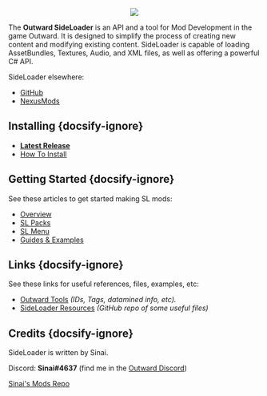 <p align="center">
<img align="center" src="https://i.imgur.com/DWezCnm.png">
</p>

The <b>Outward SideLoader</b> is an API and a tool for Mod Development in the game Outward. It is designed to simplify the process of creating new content and modifying existing content. SideLoader is capable of loading AssetBundles, Textures, Audio, and XML files, as well as offering a powerful C# API.

SideLoader elsewhere:
* [GitHub](https://github.com/sinaioutlander/Outward-Sideloader)
* [NexusMods](https://www.nexusmods.com/outward/mods/96)

## Installing {docsify-ignore}

* <b>[Latest Release](https://github.com/sinaioutlander/Outward-SideLoader/releases)</b>
* [How To Install](GettingStarted/Installation)

## Getting Started {docsify-ignore}

See these articles to get started making SL mods:
* [Overview](GettingStarted/Overview.md)
* [SL Packs](GettingStarted/SLPacks.md)
* [SL Menu](GettingStarted/SLMenu.md)
* [Guides & Examples](GettingStarted/Guides.md)

## Links {docsify-ignore}

See these links for useful references, files, examples, etc:
* [Outward Tools](https://docs.google.com/spreadsheets/d/1btxPTmgeRqjhqC5dwpPXWd49-_tX_OVLN1Uvwv525K4/edit#gid=673914692) <i>(IDs, Tags, datamined info, etc).</i>
* [SideLoader Resources](https://github.com/sinaioutlander/Outward-SideLoader/tree/master/Resources) <i>(GitHub repo of some useful files)</i>

## Credits {docsify-ignore}

SideLoader is written by Sinai.

Discord: <b>Sinai#4637</b> (find me in the [Outward Discord](https://discord.gg/outward))

[Sinai's Mods Repo](https://github.com/sinaioutlander/Outward-Mods)
